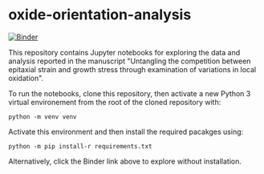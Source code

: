 # oxide-orientation-analysis

[![Binder](https://mybinder.org/badge_logo.svg)](https://mybinder.org/v2/gh/maria-yankova/oxide-orientation-analysis/HEAD)

This repository contains Jupyter notebooks for exploring the data and analysis reported in the manuscript "Untangling the competition between epitaxial strain and growth stress through examination of variations in local oxidation".

To run the notebooks, clone this repository, then activate a new Python 3 virtual environement from the root of the cloned repository with:

`python -m venv venv`

Activate this environment and then install the required pacakges using:

`python -m pip install-r requirements.txt`

Alternatively, click the Binder link above to explore without installation.
